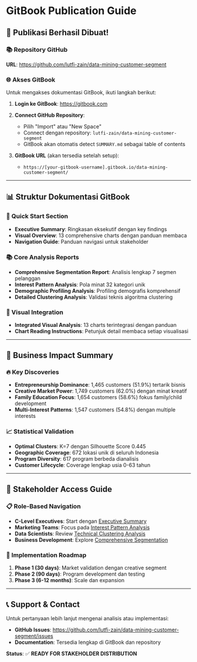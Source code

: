 # GitBook Publication Guide

## 🎯 Publikasi Berhasil Dibuat!

### 📚 Repository GitHub
**URL**: https://github.com/lutfi-zain/data-mining-customer-segment

### 🌐 Akses GitBook
Untuk mengakses dokumentasi GitBook, ikuti langkah berikut:

1. **Login ke GitBook**: https://gitbook.com
2. **Connect GitHub Repository**: 
   - Pilih "Import" atau "New Space"
   - Connect dengan repository: `lutfi-zain/data-mining-customer-segment`
   - GitBook akan otomatis detect `SUMMARY.md` sebagai table of contents

3. **GitBook URL** (akan tersedia setelah setup): 
   - `https://[your-gitbook-username].gitbook.io/data-mining-customer-segment/`

---

## 📊 Struktur Dokumentasi GitBook

### 🎯 Quick Start Section
- **Executive Summary**: Ringkasan eksekutif dengan key findings
- **Visual Overview**: 13 comprehensive charts dengan panduan membaca
- **Navigation Guide**: Panduan navigasi untuk stakeholder

### 📚 Core Analysis Reports
- **Comprehensive Segmentation Report**: Analisis lengkap 7 segmen pelanggan
- **Interest Pattern Analysis**: Pola minat 32 kategori unik
- **Demographic Profiling Analysis**: Profiling demografis komprehensif
- **Detailed Clustering Analysis**: Validasi teknis algoritma clustering

### 🎨 Visual Integration
- **Integrated Visual Analysis**: 13 charts terintegrasi dengan panduan
- **Chart Reading Instructions**: Petunjuk detail membaca setiap visualisasi

---

## 🚀 Business Impact Summary

### 🔥 Key Discoveries
- **Entrepreneurship Dominance**: 1,465 customers (51.9%) tertarik bisnis
- **Creative Market Power**: 1,749 customers (62.0%) dengan minat kreatif  
- **Family Education Focus**: 1,654 customers (58.6%) fokus family/child development
- **Multi-Interest Patterns**: 1,547 customers (54.8%) dengan multiple interests

### 📈 Statistical Validation
- **Optimal Clusters**: K=7 dengan Silhouette Score 0.445
- **Geographic Coverage**: 672 lokasi unik di seluruh Indonesia  
- **Program Diversity**: 617 program berbeda dianalisis
- **Customer Lifecycle**: Coverage lengkap usia 0-63 tahun

---

## 💼 Stakeholder Access Guide

### 📋 Role-Based Navigation
- **C-Level Executives**: Start dengan [Executive Summary](Final%20Analysis/MASTER_EXECUTIVE_SUMMARY.md)
- **Marketing Teams**: Focus pada [Interest Pattern Analysis](Final%20Analysis/03_interest_pattern_analysis.md)
- **Data Scientists**: Review [Technical Clustering Analysis](Final%20Analysis/02_detailed_clustering_analysis.md)
- **Business Development**: Explore [Comprehensive Segmentation](Final%20Analysis/01_comprehensive_segmentation_report.md)

### 🎯 Implementation Roadmap
1. **Phase 1 (30 days)**: Market validation dengan creative segment
2. **Phase 2 (90 days)**: Program development dan testing
3. **Phase 3 (6-12 months)**: Scale dan expansion

---

## 📞 Support & Contact

Untuk pertanyaan lebih lanjut mengenai analisis atau implementasi:
- **GitHub Issues**: https://github.com/lutfi-zain/data-mining-customer-segment/issues
- **Documentation**: Tersedia lengkap di GitBook dan repository

**Status**: ✅ **READY FOR STAKEHOLDER DISTRIBUTION**
